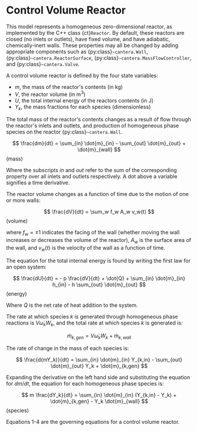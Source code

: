 # Control Volume Reactor

This model represents a homogeneous zero-dimensional reactor, as implemented by the C++
class {ct}`Reactor`. By default, these reactors are closed (no inlets or outlets), have
fixed volume, and have adiabatic, chemically-inert walls. These properties may all be
changed by adding appropriate components such as {py:class}`~cantera.Wall`,
{py:class}`~cantera.ReactorSurface`, {py:class}`~cantera.MassFlowController`, and
{py:class}`~cantera.Valve`.

A control volume reactor is defined by the four state variables:

- $m$, the mass of the reactor's contents (in kg)
- $V$, the reactor volume (in m$^3$)
- $U$, the total internal energy of the reactors contents (in J)
- $Y_k$, the mass fractions for each species (dimensionless)

The total mass of the reactor's contents changes as a result of flow through the
reactor's inlets and outlets, and production of homogeneous phase species on the reactor
{py:class}`~cantera.Wall`.

$$
\frac{dm}{dt} = \sum_{in} \dot{m}_{in} - \sum_{out} \dot{m}_{out} + \dot{m}_{wall}
$$ (mass)

Where the subscripts *in* and *out* refer to the sum of the corresponding property over
all inlets and outlets respectively. A dot above a variable signifies a time derivative.

The reactor volume changes as a function of time due to the motion of one or more walls:

$$
\frac{dV}{dt} = \sum_w f_w A_w v_w(t)
$$ (volume)

where $f_w = \pm 1$ indicates the facing of the wall (whether moving the wall increases
or decreases the volume of the reactor), $A_w$ is the surface area of the wall, and
$v_w(t)$ is the velocity of the wall as a function of time.

The equation for the total internal energy is found by writing the first law for an open
system:

$$
\frac{dU}{dt} = - p \frac{dV}{dt} + \dot{Q} +
                \sum_{in} \dot{m}_{in} h_{in} - h \sum_{out} \dot{m}_{out}
$$ (energy)

Where $\dot{Q}$ is the net rate of heat addition to the system.

The rate at which species $k$ is generated through homogeneous phase reactions is
$V \dot{\omega}_k W_k$, and the total rate at which species $k$ is generated is:

$$
\dot{m}_{k,gen} = V \dot{\omega}_k W_k + \dot{m}_{k,wall}
$$

The rate of change in the mass of each species is:

$$
\frac{d(mY_k)}{dt} = \sum_{in} \dot{m}_{in} Y_{k,in} - \sum_{out} \dot{m}_{out} Y_k +
                     \dot{m}_{k,gen}
$$

Expanding the derivative on the left hand side and substituting the equation
for $dm/dt$, the equation for each homogeneous phase species is:

$$
m \frac{dY_k}{dt} = \sum_{in} \dot{m}_{in} (Y_{k,in} - Y_k) +
                    \dot{m}_{k,gen} - Y_k \dot{m}_{wall}
$$ (species)

Equations 1-4 are the governing equations for a control volume reactor.
